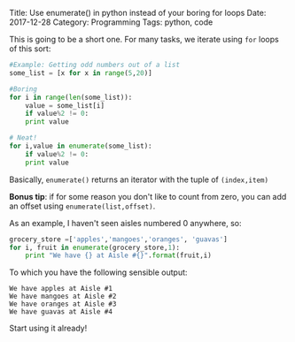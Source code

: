 Title: Use enumerate() in python instead of your boring for loops
Date: 2017-12-28
Category: Programming
Tags: python, code

This is going to be a short one.
For many tasks, we iterate using `for` loops of this sort:

```python
#Example: Getting odd numbers out of a list
some_list = [x for x in range(5,20)]

#Boring
for i in range(len(some_list)):
    value = some_list[i]
    if value%2 != 0:
    print value

# Neat!
for i,value in enumerate(some_list):
    if value%2 != 0:
    print value

```
Basically, `enumerate()` returns an iterator with the tuple of `(index,item)`

**Bonus tip**: if for some reason you don't like to count from zero, you can add an offset using `enumerate(list,offset)`.

As an example, I haven't seen aisles numbered 0 anywhere, so:
```python
grocery_store =['apples','mangoes','oranges', 'guavas']
for i, fruit in enumerate(grocery_store,1):
    print "We have {} at Aisle #{}".format(fruit,i)
```
To which you have the following sensible output:
```
We have apples at Aisle #1
We have mangoes at Aisle #2
We have oranges at Aisle #3
We have guavas at Aisle #4
```
Start using it already!